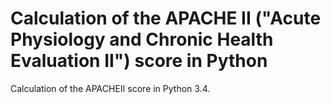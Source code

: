 # Calculation of the APACHE II ("Acute Physiology and Chronic Health Evaluation II") score in Python
Calculation of the APACHEII score in Python 3.4.
